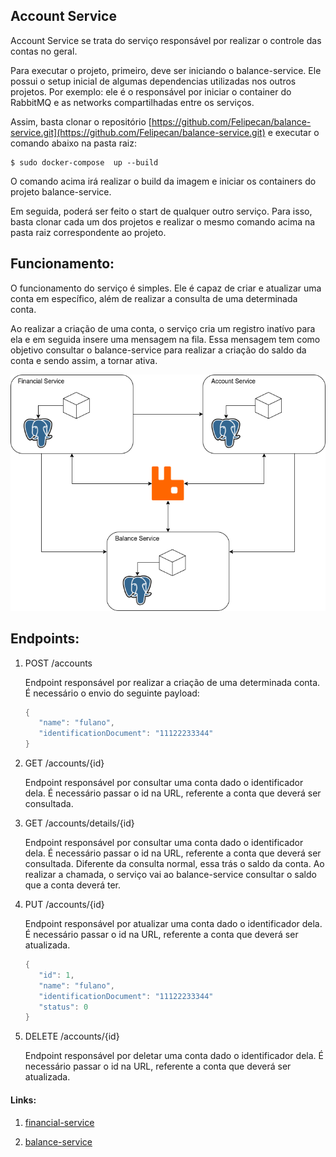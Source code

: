 ## Account Service

Account Service se trata do serviço responsável por realizar o controle das contas no geral.

Para executar o projeto, primeiro, deve ser iniciando o balance-service. Ele possui o setup inicial de algumas dependencias utilizadas nos outros projetos. Por exemplo: ele é o responsável por iniciar o container do RabbitMQ e as networks compartilhadas entre os serviços.

Assim, basta clonar o repositório [https://github.com/Felipecan/balance-service.git](https://github.com/Felipecan/balance-service.git) e executar o comando abaixo na pasta raiz:

```text
$ sudo docker-compose  up --build
```

O comando acima irá realizar o build da imagem e iniciar os containers do projeto balance-service.  

Em seguida, poderá ser feito o start de qualquer outro serviço. Para isso, basta clonar cada um dos projetos e realizar o mesmo comando acima na pasta raiz correspondente ao projeto.

## Funcionamento:

O funcionamento do serviço é simples. Ele é capaz de criar e atualizar uma conta em específico, além de realizar a consulta de uma determinada conta. 

Ao realizar a criação de uma conta, o serviço cria um registro inatívo para ela e em seguida insere uma mensagem na fila. Essa mensagem tem como objetivo consultar o balance-service para realizar a criação do saldo da conta e sendo assim, a tornar ativa.

![](./imgs/wallet.drawio.png)

## Endpoints:

1. POST /accounts

   Endpoint responsável por realizar a criação de uma determinada conta. É necessário o envio do seguinte payload:
   
   
   ```java
   {
      "name": "fulano",
      "identificationDocument": "11122233344"
   }
   ```
   
2. GET /accounts/{id}

   Endpoint responsável por consultar uma conta dado o identificador dela. É necessário passar o id na URL, referente a conta que deverá ser consultada. 
    
   
3. GET /accounts/details/{id}

   Endpoint responsável por consultar uma conta dado o identificador dela. É necessário passar o id na URL, referente a conta que deverá ser consultada. Diferente da consulta normal, essa trás o saldo da conta. Ao realizar a chamada, o serviço vai ao balance-service consultar o saldo que a conta deverá ter.
   
   
4. PUT /accounts/{id}

   Endpoint responsável por atualizar uma conta dado o identificador dela. É necessário passar o id na URL, referente a conta que deverá ser atualizada.
   
   ```java
   {
      "id": 1,
      "name": "fulano",
      "identificationDocument": "11122233344"
      "status": 0      
   }
   ```  
   
5. DELETE /accounts/{id}

   Endpoint responsável por deletar uma conta dado o identificador dela. É necessário passar o id na URL, referente a conta que deverá ser atualizada.


#### Links:

1. [financial-service](https://github.com/Felipecan/financial-service.git)

2. [balance-service](https://github.com/Felipecan/balance-service.git)